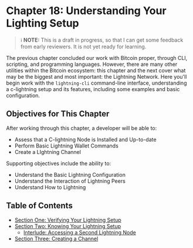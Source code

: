 # Chapter 18: Understanding Your Lighting Setup

> :information_source: **NOTE:** This is a draft in progress, so that I can get some feedback from early reviewers. It is not yet ready for learning.

The previous chapter concluded our work with Bitcoin proper, through CLI, scripting, and programming languages. However, there are many other utilities within the Bitcoin ecosystem: this chapter and the next cover what may be the biggest and most important: the Lightning Network. Here you'll begin work with the `lightning-cli` command-line interface, understanding a c-lightning setup and its features, including some examples and basic configuration.

## Objectives for This Chapter

After working through this chapter, a developer will be able to:

   * Assess that a C-lightning Node is Installed and Up-to-date
   * Perform Basic Lightning Wallet Commands
   * Create a LIghtning Channel
   
Supporting objectives include the ability to:

   * Understand the Basic Lightning Configuration
   * Understand the Interaction of Lightning Peers
   * Understand How to Lightning

## Table of Contents

* [Section One: Verifying Your Lightning Setup](18_1_Verifying_Your_Lightning_Setup.md)
* [Section Two: Knowing Your Lightning Setup](18_2_Knowing_Your_lightning_Setup.md)
   * [Interlude: Accessing a Second Lightning Node](18_2__Interlude_Accessing_a_Second_Lightning_Node.md)
* [Section Three: Creating a Channel](18_3_Setting_Up_a_Channel.md)
